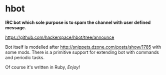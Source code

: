 # hbot

**IRC bot which sole purpose is to spam the channel with user defined message.**

https://github.com/hackerspace/hbot/tree/announce

Bot itself is modelled after http://snippets.dzone.com/posts/show/1785 with some mods.
There is a primitive support for extending bot with commands and periodic tasks.

Of course it's written in Ruby,
*Enjoy!*

